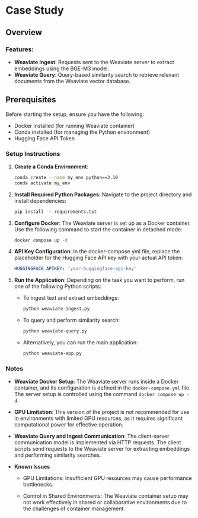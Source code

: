 # Case Study

## Overview


### Features:
- **Weaviate Ingest**: Requests sent to the Weaviate server to extract embeddings using the BGE-M3 model.
- **Weaviate Query**: Query-based similarity search to retrieve relevant documents from the Weaviate vector database.

## Prerequisites

Before starting the setup, ensure you have the following:

- Docker installed (for running Weaviate container)
- Conda installed (for managing the Python environment)
- Hugging Face API Token

### Setup Instructions

1. **Create a Conda Environment**:
   ```bash
   conda create --name my_env python==3.10
   conda activate my_env
   ```
2. **Install Required Python Packages**: Navigate to the project directory and install dependencies:

    ```bash
    pip install -r requirements.txt
    ```
3. **Configure Docker**: The Weaviate server is set up as a Docker container. Use the following command to start the container in detached mode:

    ```bash
    docker compose up -d
    ```
4. **API Key Configuration**: In the docker-compose.yml file, replace the placeholder for the Hugging Face API key with your actual API token:

    ```yaml
    HUGGINGFACE_APIKEY: 'your-huggingface-api-key'
    ```
5. **Run the Application**: Depending on the task you want to perform, run one of the following Python scripts:

    - To ingest text and extract embeddings:
        ```bash
        python weaviate-ingest.py
        ```
    - To query and perform similarity search:
        ```bash
        python weaviate-query.py
        ```
    - Alternatively, you can run the main application:
        ```bash
        python weaviate-app.py
        ```
 ### Notes
- **Weaviate Docker Setup**: The Weaviate server runs inside a Docker container, and its configuration is defined in the `docker-compose.yml` file. The server setup is controlled using the command `docker compose up -d`.

- **GPU Limitation**: This version of the project is not recommended for use in environments with limited GPU resources, as it requires significant computational power for effective operation.

- **Weaviate Query and Ingest Communication**: The client-server communication model is implemented via HTTP requests. The client scripts send requests to the Weaviate server for extracting embeddings and performing similarity searches.

- **Known Issues**
    
    - GPU Limitations: Insufficient GPU resources may cause performance bottlenecks.
    
    - Control in Shared Environments: The Weaviate container setup may not work effectively in shared or collaborative environments due to the challenges of container management.
